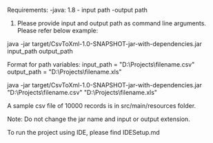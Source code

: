 Requirements:
    -java: 1.8
    - input path
    -output path
    
1. Please provide input and output path as command line arguments. Please refer below example:

java -jar target/CsvToXml-1.0-SNAPSHOT-jar-with-dependencies.jar input_path output_path

Format for path variables:
input_path = "D:\\Projects\\filename.csv"
output_path = "D:\\Projects\\filename.xls"

java -jar target/CsvToXml-1.0-SNAPSHOT-jar-with-dependencies.jar "D:\\Projects\\filename.csv" "D:\\Projects\\filename.xls"

A sample csv file of 10000 records is in src/main/resources folder.

Note: Do not change the jar name and input or output extension.

To run the project using IDE, please find IDESetup.md